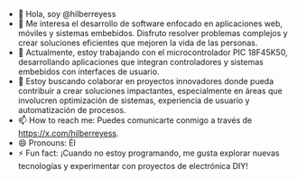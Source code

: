 - 👋 Hola, soy @hilberreyess
- 👀 Me interesa el desarrollo de software enfocado en aplicaciones web, móviles y sistemas embebidos. Disfruto resolver problemas complejos y crear soluciones eficientes que mejoren la vida de las personas.
- 🌱 Actualmente, estoy trabajando con el microcontrolador PIC 18F45K50, desarrollando aplicaciones que integran controladores y sistemas embebidos con interfaces de usuario.
- 💞️ Estoy buscando colaborar en proyectos innovadores donde pueda contribuir a crear soluciones impactantes, especialmente en áreas que involucren optimización de sistemas, experiencia de usuario y automatización de procesos.
- 📫 How to reach me: Puedes comunicarte conmigo a través de https://x.com/hilberreyess.
- 😄 Pronouns: Él
- ⚡ Fun fact: ¡Cuando no estoy programando, me gusta explorar nuevas tecnologías y experimentar con proyectos de electrónica DIY!

<!---
hilberreyess/hilberreyess is a ✨ special ✨ repository because its `README.md` (this file) appears on your GitHub profile.
You can click the Preview link to take a look at your changes.
--->

